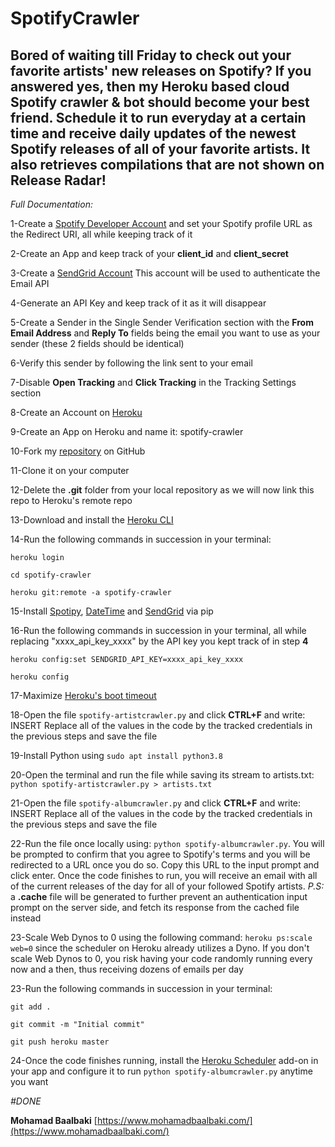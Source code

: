 # SpotifyCrawler

## Bored of waiting till Friday to check out your favorite artists' new releases on Spotify? If you answered yes, then my Heroku based cloud Spotify crawler & bot should become your best friend. Schedule it to run everyday at a certain time and receive daily updates of the newest Spotify releases of all of your favorite artists. It also retrieves compilations that are not shown on Release Radar!

*Full Documentation:*

1-Create a [Spotify Developer Account](https://developer.spotify.com/dashboard/login) and set your Spotify profile URL as the Redirect URI, all while keeping track of it

2-Create an App and keep track of your **client_id** and **client_secret**

3-Create a [SendGrid Account](https://signup.sendgrid.com/)
This account will be used to authenticate the Email API

4-Generate an API Key and keep track of it as it will disappear

5-Create a Sender in the Single Sender Verification section with the **From Email Address** and **Reply To** fields being the email you want to use as your sender (these 2 fields should be identical)

6-Verify this sender by following the link sent to your email

7-Disable **Open Tracking** and **Click Tracking** in the Tracking Settings section

8-Create an Account on [Heroku](https://www.heroku.com/)

9-Create an App on Heroku and name it: spotify-crawler

10-Fork my [repository](https://github.com/MohamadBaalbaki/spotify-crawler) on GitHub

11-Clone it on your computer

12-Delete the **.git** folder from your local repository as we will now link this repo to Heroku's remote repo

13-Download and install the [Heroku CLI](https://devcenter.heroku.com/articles/heroku-cli)

14-Run the following commands in succession in your terminal:

```
heroku login

cd spotify-crawler

heroku git:remote -a spotify-crawler
```

15-Install [Spotipy](https://spotipy.readthedocs.io/en/2.12.0/), [DateTime](https://docs.python.org/2/library/datetime.html) and [SendGrid](https://pypi.org/project/sendgrid/) via pip

16-Run the following commands in succession in your terminal, all while replacing "xxxx_api_key_xxxx" by the API key you kept track of in step **4**

```
heroku config:set SENDGRID_API_KEY=xxxx_api_key_xxxx

heroku config
```

17-Maximize [Heroku's boot timeout](https://tools.heroku.support/limits/boot_timeout)

18-Open the file `spotify-artistcrawler.py` and click **CTRL+F** and write: INSERT
Replace all of the values in the code by the tracked credentials in the previous steps and save the file

19-Install Python using `sudo apt install python3.8`

20-Open the terminal and run the file while saving its stream to artists.txt:
`python spotify-artistcrawler.py > artists.txt`

21-Open the file `spotify-albumcrawler.py` and click **CTRL+F** and write: INSERT
Replace all of the values in the code by the tracked credentials in the previous steps and save the file

22-Run the file once locally using: `python spotify-albumcrawler.py`. You will be prompted to confirm that you agree to Spotify's terms and you will be redirected to a URL once you do so. Copy this URL to the input prompt and click enter. Once the code finishes to run, you will receive an email with all of the current releases of the day for all of your followed Spotify artists. *P.S:* a **.cache** file will be generated to further prevent an authentication input prompt on the server side, and fetch its response from the cached file instead

23-Scale Web Dynos to 0 using the following command: `heroku ps:scale web=0` since the scheduler on Heroku already utilizes a Dyno. If you don't scale Web Dynos to 0, you risk having your code randomly running every now and a then, thus receiving dozens of emails per day

23-Run the following commands in succession in your terminal:
```
git add .

git commit -m "Initial commit"

git push heroku master
```

24-Once the code finishes running, install the [Heroku Scheduler](https://dashboard.heroku.com/apps/spotify-crawler) add-on in your app and configure it to run `python spotify-albumcrawler.py` anytime you want

*#DONE*

**Mohamad Baalbaki**
[https://www.mohamadbaalbaki.com/](https://www.mohamadbaalbaki.com/)
